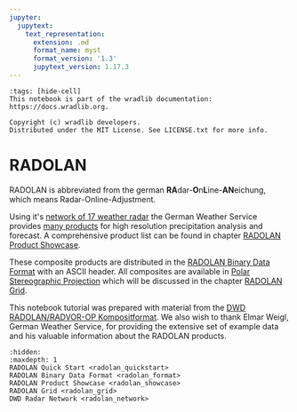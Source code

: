 ```yaml
---
jupyter:
  jupytext:
    text_representation:
      extension: .md
      format_name: myst
      format_version: '1.3'
      jupytext_version: 1.17.3
---
```


```{raw-cell}
:tags: [hide-cell]
This notebook is part of the wradlib documentation: https://docs.wradlib.org.

Copyright (c) wradlib developers.
Distributed under the MIT License. See LICENSE.txt for more info.
```

# RADOLAN


RADOLAN is abbreviated from the german **RA**dar-**O**n**L**ine-**AN**eichung, which means Radar-Online-Adjustment.

Using it's [network of 17 weather radar](https://www.dwd.de/SharedDocs/broschueren/DE/presse/wetterradar_pdf.pdf?__blob=publicationFile&v=5) the German Weather Service provides [many products](https://www.dwd.de/DE/leistungen/radolan/produktuebersicht/radolan_produktuebersicht_pdf.pdf?__blob=publicationFile&v=6) for high resolution precipitation analysis and forecast. A comprehensive product list can be found in chapter [RADOLAN Product Showcase](radolan_showcase).

These composite products are distributed in the [RADOLAN Binary Data Format](radolan_format) with an ASCII header. All composites are available in [Polar Stereographic Projection](radolan_grid#Polar-Stereographic-Projection) which will be discussed in the chapter [RADOLAN Grid](radolan_grid).

This notebook tutorial was prepared with material from the [DWD RADOLAN/RADVOR-OP Kompositformat](https://www.dwd.de/DE/leistungen/radolan/radolan_info/radolan_radvor_op_komposit_format_pdf.pdf?__blob=publicationFile&v=5).
We also wish to thank Elmar Weigl, German Weather Service, for providing the extensive set of example data and his valuable information about the RADOLAN products.

```{toctree}
:hidden:
:maxdepth: 1
RADOLAN Quick Start <radolan_quickstart>
RADOLAN Binary Data Format <radolan_format>
RADOLAN Product Showcase <radolan_showcase>
RADOLAN Grid <radolan_grid>
DWD Radar Network <radolan_network>
```